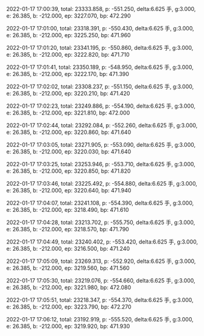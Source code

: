 2022-01-17 17:00:39, total: 23333.858, p: -551.250, delta:6.625 手, g:3.000, e: 26.385, b: -212.000, ep: 3227.070, bp: 472.290

2022-01-17 17:01:00, total: 23318.391, p: -550.430, delta:6.625 手, g:3.000, e: 26.385, b: -212.000, ep: 3225.250, bp: 471.960

2022-01-17 17:01:20, total: 23341.195, p: -550.860, delta:6.625 手, g:3.000, e: 26.385, b: -212.000, ep: 3222.820, bp: 471.710

2022-01-17 17:01:41, total: 23350.189, p: -548.950, delta:6.625 手, g:3.000, e: 26.385, b: -212.000, ep: 3222.170, bp: 471.390

2022-01-17 17:02:02, total: 23308.237, p: -551.150, delta:6.625 手, g:3.000, e: 26.385, b: -212.000, ep: 3220.210, bp: 471.420

2022-01-17 17:02:23, total: 23249.886, p: -554.190, delta:6.625 手, g:3.000, e: 26.385, b: -212.000, ep: 3221.810, bp: 472.000

2022-01-17 17:02:44, total: 23292.084, p: -552.260, delta:6.625 手, g:3.000, e: 26.385, b: -212.000, ep: 3220.860, bp: 471.640

2022-01-17 17:03:05, total: 23271.905, p: -553.090, delta:6.625 手, g:3.000, e: 26.385, b: -212.000, ep: 3220.030, bp: 471.640

2022-01-17 17:03:25, total: 23253.946, p: -553.710, delta:6.625 手, g:3.000, e: 26.385, b: -212.000, ep: 3220.850, bp: 471.820

2022-01-17 17:03:46, total: 23225.492, p: -554.880, delta:6.625 手, g:3.000, e: 26.385, b: -212.000, ep: 3220.640, bp: 471.940

2022-01-17 17:04:07, total: 23241.108, p: -554.390, delta:6.625 手, g:3.000, e: 26.385, b: -212.000, ep: 3218.490, bp: 471.610

2022-01-17 17:04:28, total: 23213.702, p: -555.750, delta:6.625 手, g:3.000, e: 26.385, b: -212.000, ep: 3218.570, bp: 471.790

2022-01-17 17:04:49, total: 23240.402, p: -553.420, delta:6.625 手, g:3.000, e: 26.385, b: -212.000, ep: 3216.500, bp: 471.240

2022-01-17 17:05:09, total: 23269.313, p: -552.920, delta:6.625 手, g:3.000, e: 26.385, b: -212.000, ep: 3219.560, bp: 471.560

2022-01-17 17:05:30, total: 23219.076, p: -554.660, delta:6.625 手, g:3.000, e: 26.385, b: -212.000, ep: 3221.980, bp: 472.080

2022-01-17 17:05:51, total: 23218.347, p: -554.370, delta:6.625 手, g:3.000, e: 26.385, b: -212.000, ep: 3223.790, bp: 472.270

2022-01-17 17:06:12, total: 23192.919, p: -555.520, delta:6.625 手, g:3.000, e: 26.385, b: -212.000, ep: 3219.920, bp: 471.930